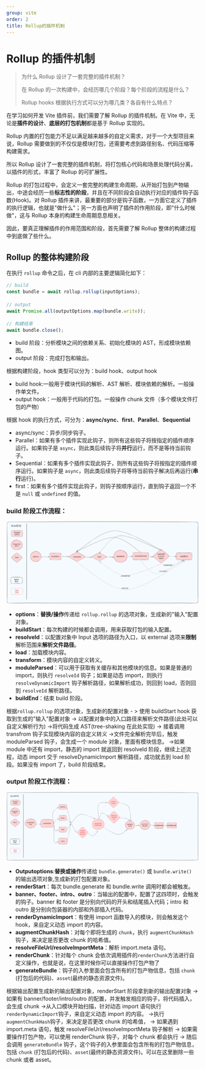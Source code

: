 ```yaml
---
group: vite
order: 2
title: Rollup的插件机制
---
```


# Rollup 的插件机制

> 为什么 Rollup 设计了一套完整的插件机制？
>
> 在 Rollup 的一次构建中，会经历哪几个阶段？每个阶段的流程是什么？
>
> Rollup hooks 根据执行方式可以分为哪几类？各自有什么特点？

在学习如何开发 Vite 插件前，我们需要了解 Rollup 的插件机制。在 Vite 中，无论是**插件的设计**、**底层的打包机制**都是基于 Rollup 实现的。

Rollup 内置的打包能力不足以满足越来越多的自定义需求，对于一个大型项目来说，Rollup 需要做到的不仅仅是模块打包，还需要考虑到路径别名、代码压缩等构建需求。

所以 Rollup 设计了一套完整的插件机制，将打包核心代码和场景处理代码分离，以插件的形式，丰富了 Rollup 的可扩展性。

Rollup 的打包过程中，会定义一套完整的构建生命周期，从开始打包到产物输出，中途会经历一些**标志性的阶段**，并且在不同阶段会自动执行对应的插件钩子函数(Hook)。对 Rollup 插件来讲，最重要的部分是钩子函数，一方面它定义了插件的执行逻辑，也就是"做什么"；另一方面也声明了插件的作用阶段，即"什么时候做"，这与 Rollup 本身的构建生命周期息息相关。

因此，要真正理解插件的作用范围和阶段，首先需要了解 Rollup 整体的构建过程中到底做了些什么。

## Rollup 的整体构建阶段

在执行 `rollup` 命令之后，在 cli 内部的主要逻辑简化如下：

```js
// build
const bundle = await rollup.rollup(inputOptions);

// output
await Promise.all(outputOptions.map(bundle.write));

// 构建结束
await bundle.close();
```

- build 阶段：分析模块之间的依赖关系、初始化模块的 AST，形成模块依赖图。
- output 阶段：完成打包和输出。

根据构建阶段，hook 类型可以分为：build hook、output hook

- build hook:一般用于模块代码的解析、AST 解析、模块依赖的解析。一般操作单文件。
- output hook：一般用于代码的打包。一般操作 chunk 文件（多个模块文件打包的产物）

根据 hook 的执行方式，可分为：**async/sync**、**first**、**Parallel**、**Sequential**

- async/sync：异步/同步钩子。
- Parallel：如果有多个插件实现此钩子，则所有这些钩子将按指定的插件顺序运行。如果钩子是 `async`，则此类后续钩子将**并行**运行，而不是等待当前钩子。
- Sequential：如果有多个插件实现此钩子，则所有这些钩子将按指定的插件顺序运行。如果钩子是 `async`，则此类后续钩子将等待当前钩子解决后再运行(**串行**运行)。
- first：如果有多个插件实现此钩子，则钩子按顺序运行，直到钩子返回一个不是 `null` 或 `undefined` 的值。

### build 阶段工作流程：

![无标题-2023-05-17-2313](../../public/images/vite2.png)

- **options**：**替换/操作**传递给 `rollup.rollup` 的选项对象，生成新的"输入"配置对象。
- **buildStart**：每次构建的时候都会调用，用来获取打包的输入配置。
- **resolveId**：以配置对象中 Input 选项的路径为入口，以 external 选项来**限制**解析范围来**解析文件路径**。
- **load**：加载模块内容。
- **transform**：模块内容的自定义转义。
- **moduleParsed**：可以用于获取有关缓存和其他模块的信息。如果是普通的 import，则执行 `resolveId` 钩子；如果是动态 import，则执行 `resolveDynamicImport` 钩子解析路径，如果解析成功，则回到 load，否则回到 `resolveId` 解析路径。
- **buildEnd**：结束 build 阶段。

根据`rollup.rollup` 的选项对象，生成新的配置对象 - > 使用 buildStart hook 获取到生成的"输入"配置对象 -> 以配置对象中的入口路径来解析文件路径(此处可以自定义解析行为) ->将代码生成 AST(tree-shaking 在此处实现) -> 接着调用 transfrom 钩子实现模块内容的自定义转义 ->文件完全解析完毕后，触发 moduleParsed 钩子，会生成一个 module 对象，里面有模块信息。 ->如果 module 中还有 import，静态的 import 就返回到 resolveId 阶段，继续上述流程，动态 import 交于 resolveDynamicImport 解析路径，成功就去到 load 阶段。如果没有 import 了，build 阶段结束。

### output 阶段工作流程：

![无标题-2023-05-17-2314](../../public/images/vite3.png)

- **Outputoptions**:**替换或操作**传递给 `bundle.generate()` 或 `bundle.write()` 的输出选项对象,生成新的打包配置对象。
- **renderStart**：每次 bundle.generate 和 bundle.write 调用时都会被触发。
- **banner、footer、intro、outro**：当输出的配置中，配置了这四项时，会触发的钩子。banner 和 footer 是分别向代码的开头和结尾插入代码；intro 和 outro 是分别向包装器的内部和外部插入代码。
- **renderDynamicImport**：有使用 import 函数导入的模块，则会触发这个 hook，来自定义动态 import 的内容。
- **augmentChunkHash**：对每个即将生成的 `chunk`，执行 `augmentChunkHash`钩子，来决定是否更改 chunk 的哈希值。
- **resolveFileUrl/resolveImportMeta**：解析 import.meta 语句。
- **renderChunk**：针对每个 chunk 会依次调用插件的`renderChunk`方法进行自定义操作，也就是说，在这里时候你可以直接操作打包产物了
- **generateBundle**：钩子的入参里面会包含所有的打包产物信息，包括 `chunk` (打包后的代码)、`asset`(最终的静态资源文件)。

根据输出配置生成新的输出配置对象，renderStart 阶段拿到新的输出配置对象 -> 如果有 banner/footer/intro/outro 的配置，并发触发相应的钩子，将代码插入，会生成 chunk ->从入口模块开始扫描，针对动态 import 语句执行 `renderDynamicImport`钩子，来自定义动态 import 的内容。 ->执行 `augmentChunkHash`钩子，来决定是否更改 chunk 的哈希值， -> 如果遇到 import.meta 语句，触发 resolveFileUrl/resolveImportMeta 钩子解析 -> 如果需要操作打包产物，可以使用 renderChunk 钩子，对每个 chunk 都会执行 -> 随后会调用 `generateBundle` 钩子，这个钩子的入参里面会包含所有的打包产物信息，包括 `chunk` (打包后的代码)、`asset`(最终的静态资源文件)。可以在这里删除一些 chunk 或者 asset。
